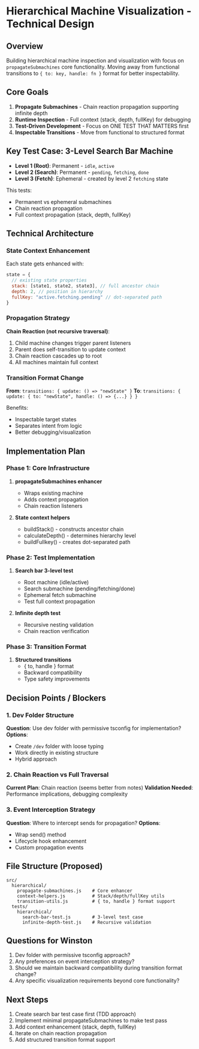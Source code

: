 # Hierarchical Machine Visualization - Technical Design

## Overview
Building hierarchical machine inspection and visualization with focus on `propagateSubmachines` core functionality. Moving away from functional transitions to `{ to: key, handle: fn }` format for better inspectability.

## Core Goals
1. **Propagate Submachines** - Chain reaction propagation supporting infinite depth
2. **Runtime Inspection** - Full context (stack, depth, fullKey) for debugging
3. **Test-Driven Development** - Focus on ONE TEST THAT MATTERS first
4. **Inspectable Transitions** - Move from functional to structured format

## Key Test Case: 3-Level Search Bar Machine
- **Level 1 (Root)**: Permanent - `idle`, `active`  
- **Level 2 (Search)**: Permanent - `pending`, `fetching`, `done`
- **Level 3 (Fetch)**: Ephemeral - created by level 2 `fetching` state

This tests:
- Permanent vs ephemeral submachines
- Chain reaction propagation 
- Full context propagation (stack, depth, fullKey)

## Technical Architecture

### State Context Enhancement
Each state gets enhanced with:
```javascript
state = {
  // existing state properties
  stack: [state1, state2, state3], // full ancestor chain
  depth: 2, // position in hierarchy
  fullKey: "active.fetching.pending" // dot-separated path
}
```

### Propagation Strategy
**Chain Reaction (not recursive traversal)**:
1. Child machine changes trigger parent listeners
2. Parent does self-transition to update context
3. Chain reaction cascades up to root
4. All machines maintain full context

### Transition Format Change
**From**: `transitions: { update: () => "newState" }`
**To**: `transitions: { update: { to: "newState", handle: () => {...} } }`

Benefits:
- Inspectable target states
- Separates intent from logic
- Better debugging/visualization

## Implementation Plan

### Phase 1: Core Infrastructure
1. **propagateSubmachines enhancer**
   - Wraps existing machine
   - Adds context propagation
   - Chain reaction listeners

2. **State context helpers**
   - buildStack() - constructs ancestor chain
   - calculateDepth() - determines hierarchy level  
   - buildFullkey() - creates dot-separated path

### Phase 2: Test Implementation
1. **Search bar 3-level test**
   - Root machine (idle/active)
   - Search submachine (pending/fetching/done)
   - Ephemeral fetch submachine
   - Test full context propagation

2. **Infinite depth test**
   - Recursive nesting validation
   - Chain reaction verification

### Phase 3: Transition Format
1. **Structured transitions**
   - { to, handle } format
   - Backward compatibility
   - Type safety improvements

## Decision Points / Blockers

### 1. Dev Folder Structure
**Question**: Use dev folder with permissive tsconfig for implementation?
**Options**:
- Create `/dev` folder with loose typing
- Work directly in existing structure
- Hybrid approach

### 2. Chain Reaction vs Full Traversal
**Current Plan**: Chain reaction (seems better from notes)
**Validation Needed**: Performance implications, debugging complexity

### 3. Event Interception Strategy
**Question**: Where to intercept sends for propagation?
**Options**:
- Wrap send() method
- Lifecycle hook enhancement
- Custom propagation events

## File Structure (Proposed)
```
src/
  hierarchical/
    propagate-submachines.js    # Core enhancer
    context-helpers.js          # Stack/depth/fullKey utils
    transition-utils.js         # { to, handle } format support
  tests/
    hierarchical/
      search-bar-test.js        # 3-level test case
      infinite-depth-test.js    # Recursive validation
```

## Questions for Winston
1. Dev folder with permissive tsconfig approach?
2. Any preferences on event interception strategy?
3. Should we maintain backward compatibility during transition format change?
4. Any specific visualization requirements beyond core functionality?

## Next Steps
1. Create search bar test case first (TDD approach)
2. Implement minimal propagateSubmachines to make test pass
3. Add context enhancement (stack, depth, fullKey)
4. Iterate on chain reaction propagation
5. Add structured transition format support